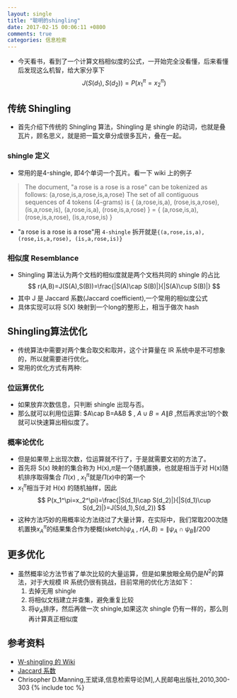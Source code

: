 ```yaml
---
layout: single
title: "聪明的shingling"
date: 2017-02-15 00:06:11 +0800
comments: true
categories: 信息检索
---
```

+ 今天看书，看到了一个计算文档相似度的公式，一开始完全没看懂，后来看懂后发现这么机智，给大家分享下
$$
J(S(d_1),S(d_2))=P(x_1^\pi=x_2^\pi)
$$

## 传统 Shingling
+ 首先介绍下传统的 Shingling 算法，Shingling 是 shingle 的动词，也就是叠瓦片，顾名思义，就是把一篇文章分成很多瓦片，叠在一起。
<!--more-->

### shingle 定义
+ 常用的是4-shingle, 即4个单词一个瓦片。看一下 wiki 上的例子
>The document, "a rose is a rose is a rose" can be tokenized as follows:
(a,rose,is,a,rose,is,a,rose)
The set of all contiguous sequences of 4 tokens (4-grams) is
{ (a,rose,is,a), (rose,is,a,rose), (is,a,rose,is), (a,rose,is,a), (rose,is,a,rose) } = { (a,rose,is,a), (rose,is,a,rose), (is,a,rose,is) }
+ "a rose is a rose is a rose"用 `4-shingle` 拆开就是`{(a,rose,is,a), (rose,is,a,rose), (is,a,rose,is)}`

### 相似度 Resemblance
+ Shingling 算法认为两个文档的相似度就是两个文档共同的 shingle 的占比 
$$
  r(A,B)=J(S(A),S(B))=\frac{|S(A)\cap S(B)|}{|S(A)\cup S(B)|}
$$
+ 其中 J 是 Jaccard 系数(Jaccard coefficient),一个常用的相似度公式
+ 具体实现可以将 S(X) 映射到一个long的整形上，相当于做次 hash

## Shingling算法优化
+ 传统算法中需要对两个集合取交和取并，这个计算量在 IR 系统中是不可想象的，所以就需要进行优化。
+ 常用的优化方式有两种:

### 位运算优化
+ 如果放弃次数信息，只判断 shingle 出现与否。
+ 那么就可以利用位运算: $A\cap B=A\&B $ , $A \cup B = A \| B$   ,然后再求出1的个数就可以快速算出相似度了。

### 概率论优化
+ 但是如果带上出现次数，位运算就不行了，于是就需要文初的方法了。
+ 首先将 S(x) 映射的集合称为 H(x),$\pi$是一个随机置换，也就是相当于对 H(x)随机排序取得集合 $\Pi(x)$ , $x_1^\pi$就是$\Pi(x)$中的第一个
+ $x_1^\pi$相当于对 H(x) 的随机抽样，因此
$$
P(x_1^\pi=x_2^\pi)=\frac{|S(d_1)\cap S(d_2)|}{|S(d_1)\cup S(d_2)|}=J(S(d_1),S(d_2))
$$
+ 这种方法巧妙的用概率论方法绕过了大量计算，在实际中，我们常取200次随机置换$x_A^\pi$的结果集合作为梗概(sketch)$\psi_A$ , $r(A,B)=\|\psi_A \cap \psi_B\|/200$

## 更多优化
+ 虽然概率论方法节省了单次比较的大量运算，但是如果放眼全局仍是$N^2$的算法，对于大规模 IR 系统仍很有挑战，目前常用的优化方法如下：
  1. 去掉无用 shingle
  2. 将相似文档建立并查集，避免重复比较
  3. 将$\psi_A$排序，然后再做一次 shingle,如果这次 shingle 仍有一样的，那么则再计算真正相似度

## 参考资料
+ [W-shingling 的 Wiki](https://en.wikipedia.org/wiki/W-shingling)
+ [Jaccard 系数](https://en.wikipedia.org/wiki/Jaccard_index)
+ Chrisopher D.Manning,王斌译,信息检索导论[M],人民邮电出版社,2010,300-303
{% include toc %}
